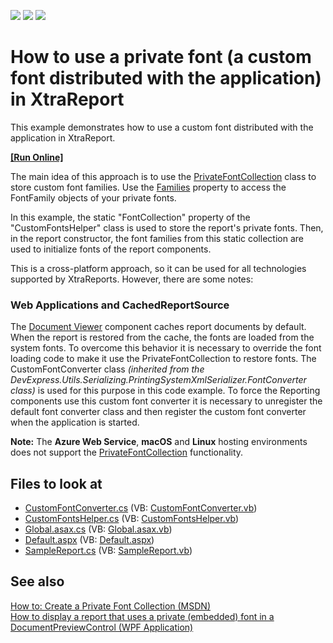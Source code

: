 <!-- default badges list -->
![](https://img.shields.io/endpoint?url=https://codecentral.devexpress.com/api/v1/VersionRange/128603777/18.2.11%2B)
[![](https://img.shields.io/badge/Open_in_DevExpress_Support_Center-FF7200?style=flat-square&logo=DevExpress&logoColor=white)](https://supportcenter.devexpress.com/ticket/details/E5198)
[![](https://img.shields.io/badge/📖_How_to_use_DevExpress_Examples-e9f6fc?style=flat-square)](https://docs.devexpress.com/GeneralInformation/403183)
<!-- default badges end -->
# How to use a private font (a custom font distributed with the application) in XtraReport

This example demonstrates how to use a custom font distributed with the application in XtraReport.  

<!-- run online -->
**[[Run Online]](https://codecentral.devexpress.com/e5198/)**
<!-- run online end -->
  
  
The main idea of this approach is to use the [PrivateFontCollection](http://msdn.microsoft.com/en-us/library/system.drawing.text.privatefontcollection%28v=vs.110%29.aspx) class to store custom font families. Use the [Families](http://msdn.microsoft.com/en-us/library/system.drawing.text.fontcollection.families%28v=vs.110%29.aspx) property to access the FontFamily objects of your private fonts.   

In this example, the static "FontCollection" property of the "CustomFontsHelper" class is used to store the report's private fonts. Then, in the report constructor, the font families from this static collection are used to initialize fonts of the report components.  
  
  
This is a cross\-platform approach, so it can be used for all technologies supported by XtraReports. However, there are some notes:  
  
  
### Web Applications and CachedReportSource
The [Document Viewer](https://docs.devexpress.com/XtraReports/17738/create-end-user-reporting-applications/web-reporting/asp-net-webforms-reporting/document-viewer) component caches report documents by default. When the report is restored from the cache, the fonts are loaded from the system fonts. To overcome this behavior it is necessary to override the font loading code to make it use the PrivateFontCollection to restore fonts. The CustomFontConverter class *(inherited from the DevExpress.Utils.Serializing.PrintingSystemXmlSerializer.FontConverter class)* is used for this purpose in this code example. To force the Reporting components use this custom font converter it is necessary to unregister the default font converter class and then register the custom font converter when the application is started.

**Note:** The **Azure Web Service**, **macOS** and **Linux** hosting environments does not support the [PrivateFontCollection](http://msdn.microsoft.com/en-us/library/system.drawing.text.privatefontcollection%28v=vs.110%29.aspx) functionality.  
  
 
## Files to look at  
 
- [CustomFontConverter.cs](https://github.com/DevExpress-Examples/Reporting_how-to-use-a-private-font-a-custom-font-distributed-with-the-application-in-e5198/blob/18.2.11%2B/CS/E5198/CustomFontConverter.cs) (VB: [CustomFontConverter.vb](https://github.com/DevExpress-Examples/Reporting_how-to-use-a-private-font-a-custom-font-distributed-with-the-application-in-e5198/blob/18.2.11%2B/VB/E5198/CustomFontConverter.vb))  
- [CustomFontsHelper.cs](https://github.com/DevExpress-Examples/Reporting_how-to-use-a-private-font-a-custom-font-distributed-with-the-application-in-e5198/blob/18.2.11%2B/CS/E5198/CustomFontsHelper.cs) (VB: [CustomFontsHelper.vb](https://github.com/DevExpress-Examples/Reporting_how-to-use-a-private-font-a-custom-font-distributed-with-the-application-in-e5198/blob/18.2.11%2B/VB/E5198/CustomFontsHelper.vb)) 
- [Global.asax.cs](https://github.com/DevExpress-Examples/Reporting_how-to-use-a-private-font-a-custom-font-distributed-with-the-application-in-e5198/blob/18.2.11%2B/CS/E5198/Global.asax.cs) (VB: [Global.asax.vb](https://github.com/DevExpress-Examples/Reporting_how-to-use-a-private-font-a-custom-font-distributed-with-the-application-in-e5198/blob/18.2.11%2B/VB/E5198/Global.asax.vb)) 
- [Default.aspx](https://github.com/DevExpress-Examples/Reporting_how-to-use-a-private-font-a-custom-font-distributed-with-the-application-in-e5198/blob/18.2.11%2B/CS/E5198/Default.aspx) (VB: [Default.aspx](https://github.com/DevExpress-Examples/Reporting_how-to-use-a-private-font-a-custom-font-distributed-with-the-application-in-e5198/blob/18.2.11%2B/VB/E5198/Default.aspx))  
- [SampleReport.cs](https://github.com/DevExpress-Examples/Reporting_how-to-use-a-private-font-a-custom-font-distributed-with-the-application-in-e5198/blob/18.2.11%2B/CS/E5198/SampleReport.cs) (VB: [SampleReport.vb](https://github.com/DevExpress-Examples/Reporting_how-to-use-a-private-font-a-custom-font-distributed-with-the-application-in-e5198/blob/18.2.11%2B/VB/E5198/SampleReport.vb))  
  
## See also
[How to: Create a Private Font Collection (MSDN)](http://msdn.microsoft.com/en-us/library/y505zzfw%28v=vs.110%29.aspx)  
[How to display a report that uses a private (embedded) font in a DocumentPreviewControl (WPF Application)](https://www.devexpress.com/Support/Center/p/E5083)
